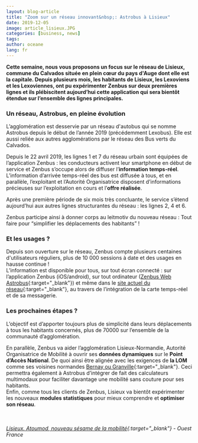```yaml
---
layout: blog-article
title: "Zoom sur un réseau innovant&nbsp;: Astrobus à Lisieux"
date: 2019-12-05
image: article_lisieux.JPG
categories: [business, news]
tags:
author: oceane
lang: fr
---
```


**Cette semaine, nous vous proposons un focus sur le réseau de Lisieux, commune du Calvados située en plein cœur du pays d'Auge dont elle est la capitale. Depuis plusieurs mois, les habitants de Lisieux, les Lexoviens et les Lexoviennes, ont pu expérimenter Zenbus sur deux premières lignes et ils plébiscitent aujourd’hui cette application qui sera bientôt étendue sur l’ensemble des lignes principales.**

### Un réseau, Astrobus, en pleine évolution
L’agglomération est desservie par un réseau d'autobus qui se nomme Astrobus depuis le début de l’année 2019 (précédemment Lexobus). Elle est aussi reliée aux autres agglomérations par le réseau des Bus verts du Calvados.<br>

Depuis le 22 avril 2019, les lignes 1 et 7 du réseau urbain sont équipées de l’application Zenbus&nbsp;: les conducteurs activent leur smartphone en début de service et Zenbus s’occupe alors de diffuser l’**information temps-réel**.<br>
L’information d’arrivée temps-réel des bus est diffusée à tous, et en parallèle, l’exploitant et l’Autorité Organisatrice disposent d’informations précieuses sur l’exploitation en cours et l’**offre réalisée**.<br>

Après une première période de six mois très concluante, le service s’étend aujourd’hui aux autres lignes structurantes du réseau&nbsp;: les lignes 2, 4 et 6.<br>

Zenbus participe ainsi à donner corps au leitmotiv du nouveau réseau&nbsp;: Tout faire pour “simplifier les déplacements des habitants”&nbsp;!

### Et les usages&nbsp;?
Depuis son ouverture sur le réseau, Zenbus compte plusieurs centaines d'utilisateurs réguliers, plus de 10 000 sessions à date et des usages en hausse continue&nbsp;! <br>
L’information est disponible pour tous, sur tout écran connecté&nbsp;: sur l’application Zenbus (iOS/android), sur tout ordinateur ([Zenbus Web Astrobus](https://zenbus.net/astrobus){:target="_blank"}) et même dans le [site actuel du réseau](https://www.lexobus.fr/application-zenbus/){:target="_blank"}, au travers de l’intégration de la carte temps-réel et de sa messagerie.

### Les prochaines étapes&nbsp;?
L’objectif est d’apporter toujours plus de simplicité dans leurs déplacements à tous les habitants concernés, plus de 70000 sur l’ensemble de la communauté d’agglomération.<br>

En parallèle, Zenbus va aider l’agglomération Lisieux-Normandie, Autorité Organisatrice de Mobilité à ouvrir ses **données dynamiques** sur le **Point d’Accès National**. De quoi ainsi être alignée avec les exigences de **la LOM** comme ses voisines normandes [Bernay ou Granville](https://bit.ly/2LhVbkc){:target="_blank"}. Ceci permettra également à Astrobus d’intégrer de fait des calculateurs multimodaux pour faciliter davantage une mobilité sans couture pour ses habitants.<br>
Enfin, comme tous les clients de Zenbus, Lisieux va bientôt expérimenter les nouveaux **modules statistiques** pour mieux comprendre et **optimiser son réseau**.

<br><br>
*[Lisieux. Atoumod, nouveau sésame de la mobilité](https://www.ouest-france.fr/normandie/lisieux-14100/lisieux-atoumod-nouveau-sesame-de-la-mobilite-6497708){:target="_blank"} - Ouest France*

